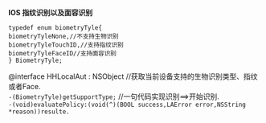 **IOS 指纹识别以及面容识别**

```
typedef enum biometryTyle{
biometryTyleNone,//不支持生物识别 
biometryTyleTouchID,//支持指纹识别 
biometryTyleFaceID//支持面容识别 
} BiometryTyle;
```
@interface HHLocalAut : NSObject //获取当前设备支持的生物识别类型、指纹或者Face.   
`-(BiometryTyle)getSupportType;` //一句代码实现识别==>开始识别.  
`-(void)evaluatePolicy:(void(^)(BOOL success,LAError error,NSString *reason))resulte.`  
